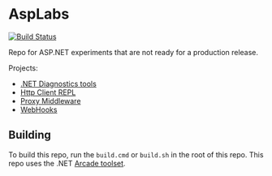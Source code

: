 AspLabs
=======

[![Build Status](https://dev.azure.com/dnceng/public/_apis/build/status/aspnet/AspLabs/aspnet-AspLabs-github)](https://dev.azure.com/dnceng/public/_build/latest?definitionId=256)

Repo for ASP.NET experiments that are not ready for a production release.

Projects:
* [.NET Diagnostics tools](./src/DotNetDiagnostics/)
* [Http Client REPL](./src/HttpRepl/)
* [Proxy Middleware](./src/Proxy/)
* [WebHooks](./src/WebHooks/)

## Building

To build this repo, run the `build.cmd` or `build.sh` in the root of this repo. This repo uses the .NET [Arcade toolset](https://github.com/dotnet/arcade).